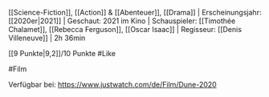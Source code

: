 [[Science-Fiction]], [[Action]] & [[Abenteuer]], [[Drama]] | Erscheinungsjahr: [[2020er|2021]] | Geschaut: 2021 im Kino | Schauspieler: [[Timothée Chalamet]], [[Rebecca Ferguson]], [[Oscar Isaac]] | Regisseur: [[Denis Villeneuve]] | 2h 36min

[[9 Punkte|9,2]]/10 Punkte #Like 


#Film 

Verfügbar bei: https://www.justwatch.com/de/Film/Dune-2020